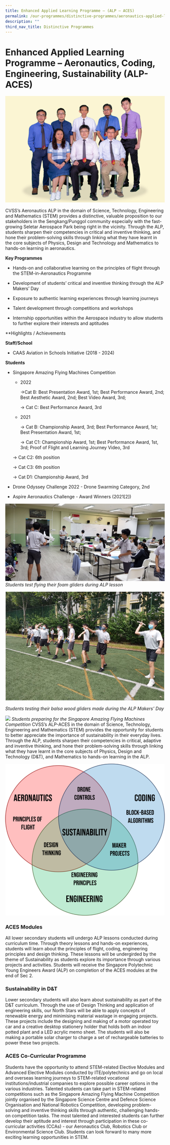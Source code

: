 ```yaml
---
title: Enhanced Applied Learning Programme – (ALP – ACES)
permalink: /our-programmes/distinctive-programmes/aeronautics-applied-learning-programme-alp/
description: ""
third_nav_title: Distinctive Programmes
---
```

# Enhanced Applied Learning Programme – Aeronautics, Coding, Engineering, Sustainability (ALP-ACES)


![](/images/2023%20Distinctive%20Programmes/ALP/alp%20committee%20.jpg)

CVSS’s Aeronautics ALP in the domain of Science, Technology, Engineering and Mathematics (STEM) provides a distinctive, valuable proposition to our stakeholders in the Sengkang/Punggol community especially with the fast-growing Seletar Aerospace Park being right in the vicinity. Through the ALP, students sharpen their competencies in critical and inventive thinking, and hone their problem-solving skills through linking what they have learnt in the core subjects of Physics, Design and Technology and Mathematics to hands-on learning in aeronautics.

**Key Programmes**

*   Hands-on and collaborative learning on the principles of flight through the STEM-in-Aeronautics Programme
    
*   Development of students’ critical and inventive thinking through the ALP Makers’ Day
    
*   Exposure to authentic learning experiences through learning journeys
    
*   Talent development through competitions and workshops
    
*   Internship opportunities within the Aerospace industry to allow students to further explore their interests and aptitudes
    

**Highlights / Achievements

**Staff/School**

*   CAAS Aviation in Schools Initiative (2018 - 2024)
    
**Students**

*   Singapore Amazing Flying Machines Competition
    

    *  2022
    

          ->Cat B: Best Presentation Award, 1st; Best Performance Award, 2nd; Best Aesthetic Award, 2nd; Best Video Award, 3rd; 

         -> Cat C: Best Performance Award, 3rd
    


    * 2021
    
        -> Cat B: Championship Award, 3rd; Best Performance Award, 1st; Best Presentation Award, 1st; 
    
      -> Cat C1: Championship Award, 1st; Best Performance Award, 1st, 3rd; Proof of Flight and Learning Journey Video, 3rd
    
     -> Cat C2: 6th position
    
     -> Cat C3: 6th position
    
     -> Cat D1: Championship Award, 3rd
    

*   Drone Odyssey Challenge 2022 - Drone Swarming Category, 2nd
    
*   Aspire Aeronautics Challenge - Award Winners (2021\[2\])
    

![](/images/Students%20test%20flying%20their%20foam%20gliders%20during%20ALP%20lesson_2020.jpg)
*Students test flying their foam gliders during ALP lesson*

![](/images/2023%20Distinctive%20Programmes/ALP/alp-picture%202_comp.JPG)

*Students testing their balsa wood gliders made during the ALP Makers’ Day*

![](/images/2023%20Distinctive%20Programmes/ALP/alp-picture%203.jpg)
*Students preparing for the Singapore Amazing Flying Machines Competition*
CVSS’s ALP-ACES in the domain of Science, Technology, Engineering and Mathematics (STEM) provides the opportunity for students to better appreciate the importance of sustainability in their everyday lives. Through the ALP, students sharpen their competencies in critical, adaptive and inventive thinking, and hone their problem-solving skills through linking what they have learnt in the core subjects of Physics, Design and Technology (D&T), and Mathematics to hands-on learning in the ALP.

![](/images/Distinctive%20Programmes/enhanced%20alp.png)

### ACES Modules
All lower secondary students will undergo ALP lessons conducted during curriculum time. Through theory lessons and hands-on experiences, students will learn about the principles of flight, coding, engineering principles and design thinking. These lessons will be undergirded by the theme of Sustainability as students explore its importance through various projects and activities. Students will receive the Singapore Polytechnic Young Engineers Award (ALP) on completion of the ACES modules at the end of Sec 2.

### Sustainability in D&T
Lower secondary students will also learn about sustainability as part of the D&T curriculum. Through the use of Design Thinking and application of engineering skills, our North Stars will be able to apply concepts of renewable energy and minimising material wastage in engaging projects. These projects include the designing and making of a motor operated toy car and a creative desktop stationery holder that holds both an indoor potted plant and a LED acrylic memo sheet. The students will also be making a portable solar charger to charge a set of rechargeable batteries to power these two projects.

### ACES Co-Curricular Programme
Students have the opportunity to attend STEM-related Elective Modules and Advanced Elective Modules conducted by ITE/polytechnics and go on local and overseas learning journeys to STEM-related vocational institutions/industrial companies to explore possible career options in the various industries. Talented students can take part in STEM-related competitions such as the Singapore Amazing Flying Machine Competition jointly organised by the Singapore Science Centre and Defence Science Organisation and National Robotics Competition, developing problem-solving and inventive thinking skills through authentic, challenging hands-on competition tasks. The most talented and interested students can further develop their aptitude and interest through participation in these co-curricular activities (CCAs) - our Aeronautics Club, Robotics Club or Environmental Science Club. Students can look forward to many more exciting learning opportunities in STEM.